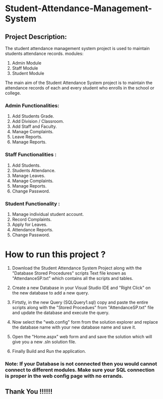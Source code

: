 # Student-Attendance-Management-System
  ## Project Description:
The student attendance management system project is used to maintain students attendance records. 
modules:
1. Admin Module
2. Staff Module
3. Student Module

The main aim of the Student Attendance System project is to maintain the attendance records of each and every student who enrolls in the school or college. 

### Admin Functionalities:
1. Add Students Grade.
2. Add Division / Classroom.
3. Add Staff and Faculty.
4. Manage Complaints.
5. Leave Reports.
6. Manage Reports.

### Staff Functionalities :
1. Add Students.
2. Students Attendance.
3. Manage Leaves.
4. Manage Complaints.
5. Manage Reports.
6. Change Password.

### Student Functionality :
1. Manage individual student account.
2. Record Complaints.
3. Apply for Leaves.
4. Attendance Reports.
5. Change Password.

# How to run this project ?

1. Download the Student Attendance System Project along with the "Database Stored Procedures" scripts
   Text file known as "AttendanceSP.txt" which contains all the scripts and tables.
   
2. Create a new Database in your Visual Studio IDE and "Right Click" on the new database to add a new query. 

3. Firtstly, in the new Query (SQLQuery1.sql) copy and paste the entire scripts along with the "Stored Procedues" 
   from "AttendanceSP.txt" file and update the database and execute the query.
   
4. Now select the "web.config" form from the solution explorer and replace the database name with your new database name 
   and save it.

5. Open the "Home.aspx" web form and and save the solution which will give you a new .sln solution file.

6. Finally Build and Run the application.

### Note: If your Database is not connected then you would cannot connect to different modules. Make sure your SQL connection is proper            in the web config page with no errands.

## Thank You !!!!!!

